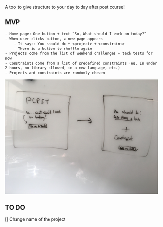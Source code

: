 A tool to give structure to your day to day after post course!

## MVP
    - Home page: One button + text “So, What should I work on today?”
    - When user clicks button, a new page appears
        - It says: You should do + <project> + <constraint>
        - There is a button to shuffle again
    - Projects come from the list of weekend challenges + tech tests for now
    - Constraints come from a list of predefined constraints (eg. In under 2 hours, no library allowed, in a new language, etc.)
    - Projects and constraints are randomly chosen

![Wireframe of project](https://github.com/Katerina-codes/pcpst/blob/master/IMG_7056.JPG)

## TO DO

  [] Change name of the project
